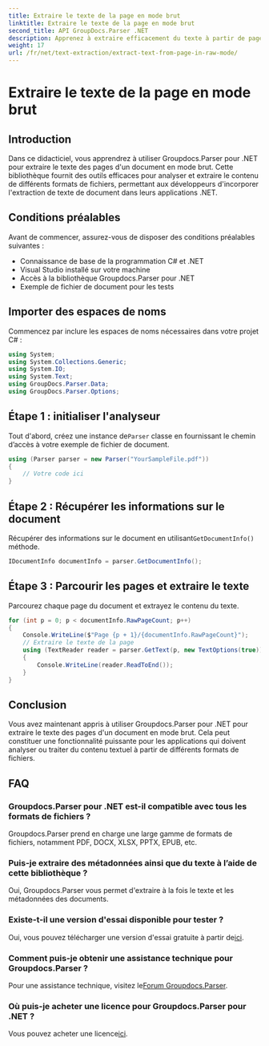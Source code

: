```yaml
---
title: Extraire le texte de la page en mode brut
linktitle: Extraire le texte de la page en mode brut
second_title: API GroupDocs.Parser .NET
description: Apprenez à extraire efficacement du texte à partir de pages de documents à l'aide de Groupdocs.Parser pour .NET dans ce didacticiel complet.
weight: 17
url: /fr/net/text-extraction/extract-text-from-page-in-raw-mode/
---
```


# Extraire le texte de la page en mode brut

## Introduction
Dans ce didacticiel, vous apprendrez à utiliser Groupdocs.Parser pour .NET pour extraire le texte des pages d'un document en mode brut. Cette bibliothèque fournit des outils efficaces pour analyser et extraire le contenu de différents formats de fichiers, permettant aux développeurs d'incorporer l'extraction de texte de document dans leurs applications .NET.
## Conditions préalables
Avant de commencer, assurez-vous de disposer des conditions préalables suivantes :
- Connaissance de base de la programmation C# et .NET
- Visual Studio installé sur votre machine
- Accès à la bibliothèque Groupdocs.Parser pour .NET
- Exemple de fichier de document pour les tests

## Importer des espaces de noms
Commencez par inclure les espaces de noms nécessaires dans votre projet C# :
```csharp
using System;
using System.Collections.Generic;
using System.IO;
using System.Text;
using GroupDocs.Parser.Data;
using GroupDocs.Parser.Options;
```
## Étape 1 : initialiser l'analyseur
 Tout d'abord, créez une instance de`Parser` classe en fournissant le chemin d’accès à votre exemple de fichier de document.
```csharp
using (Parser parser = new Parser("YourSampleFile.pdf"))
{
    // Votre code ici
}
```
## Étape 2 : Récupérer les informations sur le document
 Récupérer des informations sur le document en utilisant`GetDocumentInfo()` méthode.
```csharp
IDocumentInfo documentInfo = parser.GetDocumentInfo();
```
## Étape 3 : Parcourir les pages et extraire le texte
Parcourez chaque page du document et extrayez le contenu du texte.
```csharp
for (int p = 0; p < documentInfo.RawPageCount; p++)
{
    Console.WriteLine($"Page {p + 1}/{documentInfo.RawPageCount}");
    // Extraire le texte de la page
    using (TextReader reader = parser.GetText(p, new TextOptions(true)))
    {
        Console.WriteLine(reader.ReadToEnd());
    }
}
```

## Conclusion
Vous avez maintenant appris à utiliser Groupdocs.Parser pour .NET pour extraire le texte des pages d'un document en mode brut. Cela peut constituer une fonctionnalité puissante pour les applications qui doivent analyser ou traiter du contenu textuel à partir de différents formats de fichiers.

## FAQ
### Groupdocs.Parser pour .NET est-il compatible avec tous les formats de fichiers ?
Groupdocs.Parser prend en charge une large gamme de formats de fichiers, notamment PDF, DOCX, XLSX, PPTX, EPUB, etc.
### Puis-je extraire des métadonnées ainsi que du texte à l’aide de cette bibliothèque ?
Oui, Groupdocs.Parser vous permet d'extraire à la fois le texte et les métadonnées des documents.
### Existe-t-il une version d'essai disponible pour tester ?
 Oui, vous pouvez télécharger une version d'essai gratuite à partir de[ici](https://releases.groupdocs.com/).
### Comment puis-je obtenir une assistance technique pour Groupdocs.Parser ?
 Pour une assistance technique, visitez le[Forum Groupdocs.Parser](https://forum.groupdocs.com/c/parser/17).
### Où puis-je acheter une licence pour Groupdocs.Parser pour .NET ?
 Vous pouvez acheter une licence[ici](https://purchase.groupdocs.com/buy).